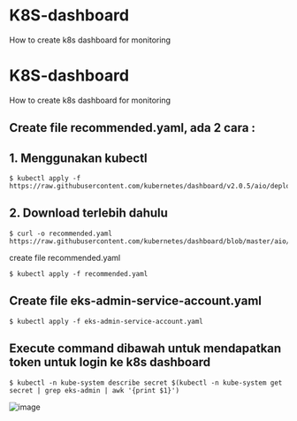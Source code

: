 # K8S-dashboard
How to create k8s dashboard for monitoring


# K8S-dashboard
How to create k8s dashboard for monitoring

## Create file recommended.yaml, ada 2 cara :
## 1. Menggunakan kubectl

```
$ kubectl apply -f https://raw.githubusercontent.com/kubernetes/dashboard/v2.0.5/aio/deploy/recommended.yaml
```

## 2. Download terlebih dahulu

```
$ curl -o recommended.yaml https://raw.githubusercontent.com/kubernetes/dashboard/blob/master/aio/deploy/recommended.yaml
```

create file recommended.yaml
```
$ kubectl apply -f recommended.yaml
```

## Create file eks-admin-service-account.yaml

```
$ kubectl apply -f eks-admin-service-account.yaml
```

## Execute command dibawah untuk mendapatkan token untuk login ke k8s dashboard

```
$ kubectl -n kube-system describe secret $(kubectl -n kube-system get secret | grep eks-admin | awk '{print $1}')
```
![image](https://user-images.githubusercontent.com/80587939/131612245-5cb0d17a-f639-4858-81fd-fa66fc40a6d3.png)

